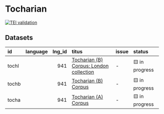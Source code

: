 # Tocharian
[![TEI validation](https://github.com/TITUS-2-0/tocharian/actions/workflows/validate.yaml/badge.svg?branch=main)](https://github.com/TITUS-2-0/tocharian/actions/workflows/validate.yaml)
## Datasets
| id    | language   |   lng_id | titus                                                                                                       | issue   | status         |
|:------|:-----------|---------:|:------------------------------------------------------------------------------------------------------------|:--------|:---------------|
| tochl |            |      941 | [Tocharian (B) Corpus: London collection](http://titus.uni-frankfurt.de/texte/etcc/toch/tochlond/tochl.htm) | -       | 🟨 in progress |
| tochb |            |      941 | [Tocharian (B) Corpus](http://titus.uni-frankfurt.de/texte/etcc/toch/tochb/tochb.htm)                       | -       | 🟨 in progress |
| tocha |            |      941 | [Tocharian (A) Corpus](http://titus.uni-frankfurt.de/texte/etcs/toch/tocha/tocha.htm)                       | -       | 🟨 in progress |
